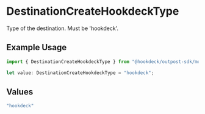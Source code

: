 # DestinationCreateHookdeckType

Type of the destination. Must be 'hookdeck'.

## Example Usage

```typescript
import { DestinationCreateHookdeckType } from "@hookdeck/outpost-sdk/models/components";

let value: DestinationCreateHookdeckType = "hookdeck";
```

## Values

```typescript
"hookdeck"
```